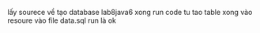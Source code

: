 lấy sourece về tạo database lab8java6 
xong run code  tu tao table 
xong vào resoure  vào file data.sql run là ok
